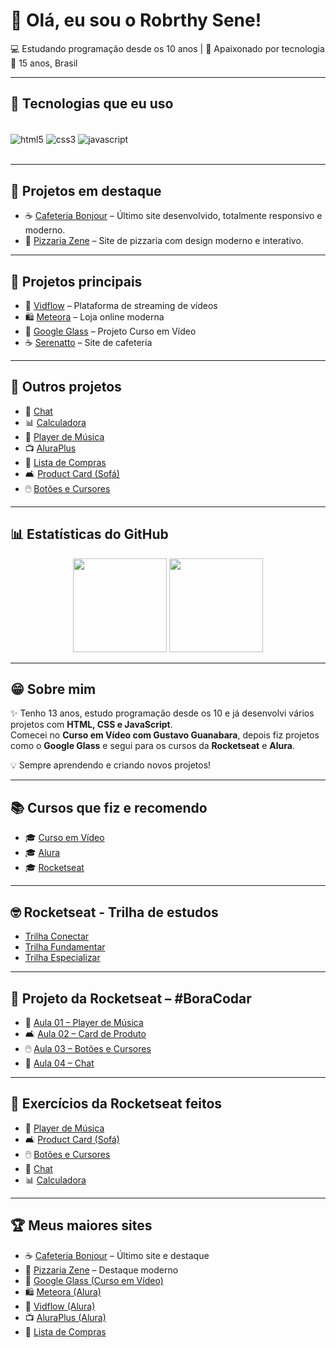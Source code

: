 # 👋 Olá, eu sou o Robrthy Sene!

💻 Estudando programação desde os 10 anos | 🚀 Apaixonado por tecnologia  
📍 15 anos, Brasil  

---

## 🚀 Tecnologias que eu uso
<div style="display: inline_block"><br>
  <img align="center" alt="html5" src="https://img.shields.io/badge/HTML5-E34F26?style=for-the-badge&logo=html5&logoColor=white"/>
  <img align="center" alt="css3" src="https://img.shields.io/badge/CSS3-1572B6?style=for-the-badge&logo=css3&logoColor=white"/>
  <img align="center" alt="javascript" src="https://img.shields.io/badge/JavaScript-F7DF1E?style=for-the-badge&logo=javascript&logoColor=black"/>
</div><br>

---

## 🌟 Projetos em destaque
- ☕ [Cafeteria Bonjour](https://robrthy.github.io/CafeteriaBonjour/) – Último site desenvolvido, totalmente responsivo e moderno.  
- 🍕 [Pizzaria Zene](https://robrthy.github.io/PizzariaZene/) – Site de pizzaria com design moderno e interativo.  

---

## 📌 Projetos principais
- 🎥 [Vidflow](https://robrthy.github.io/Vidflow/) – Plataforma de streaming de vídeos  
- 🛍️ [Meteora](https://robrthy.github.io/Meteora/) – Loja online moderna  
- 🤖 [Google Glass](https://robrthy.github.io/google-Glass/) – Projeto Curso em Vídeo  
- ☕ [Serenatto](https://robrthy.github.io/Serenatto/) – Site de cafeteria  

---

## 🎯 Outros projetos
- 📱 [Chat](https://robrthy.github.io/Chat/)  
- 📊 [Calculadora](https://robrthy.github.io/Calculadora/)  
- 🎵 [Player de Música](https://robrthy.github.io/player-de-musica/)  
- 📺 [AluraPlus](https://robrthy.github.io/AluraPlus/)  
- 📝 [Lista de Compras](https://robrthy.github.io/Compraslista/)  
- 🛋️ [Product Card (Sofá)](https://robrthy.github.io/Product-card/)  
- 🖱️ [Botões e Cursores](https://robrthy.github.io/botoes_e_cursores/)  

---

## 📊 Estatísticas do GitHub
<div align="center">
  <img height="150em" src="https://github-readme-stats.vercel.app/api?username=robrthy&show_icons=true&theme=radical"/>
  <img height="150em" src="https://github-readme-stats.vercel.app/api/top-langs/?username=robrthy&layout=compact&theme=radical"/>
</div>

---

## 😁 Sobre mim
✨ Tenho 13 anos, estudo programação desde os 10 e já desenvolvi vários projetos com **HTML, CSS e JavaScript**.  
Comecei no **Curso em Vídeo com Gustavo Guanabara**, depois fiz projetos como o **Google Glass** e segui para os cursos da **Rocketseat** e **Alura**.  

💡 Sempre aprendendo e criando novos projetos!  

---

## 📚 Cursos que fiz e recomendo
- 🎓 [Curso em Vídeo](https://www.cursoemvideo.com/)  
- 🎓 [Alura](https://cursos.alura.com.br/course/bootstrap5-landing-page-responsiva)  
- 🎓 [Rocketseat](https://app.rocketseat.com.br/)  

---

## 🤓 Rocketseat - Trilha de estudos
- [Trilha Conectar](https://app.rocketseat.com.br/discover-2022/trails/conectar)  
- [Trilha Fundamentar](https://app.rocketseat.com.br/discover-2022/trails/fundamentar)  
- [Trilha Especializar](https://app.rocketseat.com.br/discover-2022/trails/especializar)  

---

## 🚀 Projeto da Rocketseat – #BoraCodar
- 🎵 [Aula 01 – Player de Música](https://app.rocketseat.com.br/plus/lesson/bora-codar-um-player-de-musica-desafio-01)  
- 🛋️ [Aula 02 – Card de Produto](https://app.rocketseat.com.br/plus/lesson/bora-codar-um-card-de-produto-desafio-02)  
- 🖱️ [Aula 03 – Botões e Cursores](https://app.rocketseat.com.br/plus/lesson/bora-codar-botoes-e-cursores-desafio-03)  
- 💬 [Aula 04 – Chat](https://app.rocketseat.com.br/plus/lesson/bora-codar-um-chat-desafio-04)  

---

## 📝 Exercícios da Rocketseat feitos
- 🎵 [Player de Música](https://robrthy.github.io/player-de-musica/)  
- 🛋️ [Product Card (Sofá)](https://robrthy.github.io/Product-card/)  
- 🖱️ [Botões e Cursores](https://robrthy.github.io/botoes_e_cursores/)  
- 💬 [Chat](https://robrthy.github.io/Chat/)  
- 📊 [Calculadora](https://robrthy.github.io/Calculadora/)  

---

## 🏆 Meus maiores sites
- ☕ [Cafeteria Bonjour](https://robrthy.github.io/CafeteriaBonjour/) – Último site e destaque  
- 🍕 [Pizzaria Zene](https://robrthy.github.io/PizzariaZene/) – Destaque moderno  
- 🤖 [Google Glass (Curso em Vídeo)](https://robrthy.github.io/google-Glass/)  
- 🛍️ [Meteora (Alura)](https://robrthy.github.io/Meteora/)  
- 🎥 [Vidflow (Alura)](https://robrthy.github.io/Vidflow/)  
- 📺 [AluraPlus (Alura)](https://robrthy.github.io/AluraPlus/)  
- 📝 [Lista de Compras](https://robrthy.github.io/Compraslista/)  
